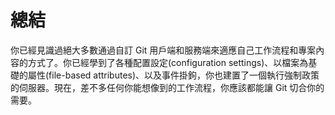 # 總結

你已經見識過絕大多數通過自訂 Git 用戶端和服務端來適應自己工作流程和專案內容的方式了。你已經學到了各種配置設定(configuration settings)、以檔案為基礎的屬性(file-based attributes)、以及事件掛鉤，你也建置了一個執行強制政策的伺服器。現在，差不多任何你能想像到的工作流程，你應該都能讓 Git 切合你的需要。
